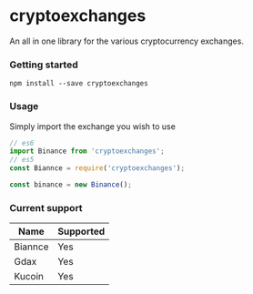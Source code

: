 # cryptoexchanges

An all in one library for the various cryptocurrency exchanges.

### Getting started
```
npm install --save cryptoexchanges
```

### Usage
Simply import the exchange you wish to use
```js
// es6
import Binance from 'cryptoexchanges';
// es5
const Biannce = require('cryptoexchanges');

const binance = new Binance();
```

### Current support
|Name|Supported|
|---|---|
|Biannce|Yes|
|Gdax|Yes|
|Kucoin|Yes|
